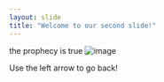 ```yaml
---
layout: slide
title: "Welcome to our second slide!"
---
```

the prophecy is true
![image](https://user-images.githubusercontent.com/80178049/110252213-978ddf00-7f84-11eb-9bee-d71733d7f2f2.png)

Use the left arrow to go back!
